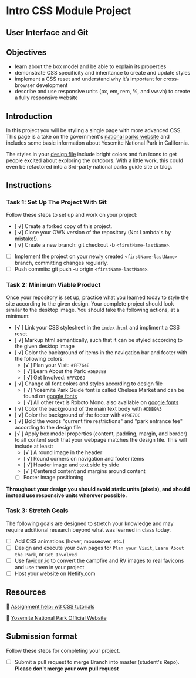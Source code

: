 # Intro CSS Module Project

## User Interface and Git

## Objectives

- learn about the box model and be able to explain its properties
- demonstrate CSS specificity and inheritance to create and update styles
- implement a CSS reset and understand why it’s important for cross-browser development
- describe and use responsive units (px, em, rem, %, and vw.vh) to create a fully responsive website

## Introduction

In this project you will be styling a single page with more advanced CSS. This page is a take on the government's [national parks website](https://www.nps.gov/yose/index.htm) and includes some basic information about Yosemite National Park in California.

The styles in your [design file](/design/desktop.jpg) include bright colors and fun icons to get people excited about exploring the outdoors. With a little work, this could even be refactored into a 3rd-party national parks guide site or blog.

## Instructions

### Task 1: Set Up The Project With Git

Follow these steps to set up and work on your project:

- [ √] Create a forked copy of this project.
- [ √] Clone your OWN version of the repository (Not Lambda's by mistake!).
- [ √] Create a new branch: git checkout -b `<firstName-lastName>`.
- [ ] Implement the project on your newly created `<firstName-lastName>` branch, committing changes regularly.
- [ ] Push commits: git push -u origin `<firstName-lastName>`.

### Task 2: Minimum Viable Product

Once your repository is set up, practice what you learned today to style the site according to the given design. Your complete project should look similar to the desktop image. You should take the following actions, at a minimum:

- [√ ] Link your CSS stylesheet in the `index.html` and impliment a CSS reset
- [ √] Markup html semantically, such that it can be styled according to the given desktop image
- [ √] Color the background of items in the navigation bar and footer with the following colors:
  - [√ ] Plan your Visit: `#FF764E`
  - [ √] Learn About the Park: `#5ED3EB`
  - [ √] Get Involved: `#FFCD69`
- [ √] Change all font colors and styles according to design file
  - [ √] Yosemite Park Guide font is called Chelsea Market and can be found on [google fonts](https://fonts.google.com/specimen/Chelsea+Market)
  - [ √] All other text is Roboto Mono, also available on [google fonts](https://fonts.google.com/specimen/Roboto+Mono)
- [ √] Color the background of the main text body with `#DDB9A3`
- [ √] Color the background of the footer with `#F9E7DC`
- [ √] Bold the words "current fire restrictions" and "park entrance fee" according to the design file
- [√ ] Apply box model properties (content, padding, margin, and border) to all content such that your webpage matches the design file. This will include at least:
  - [√ ] A round image in the header
  - [ √] Round corners on navigation and footer items
  - [ √] Header image and text side by side
  - [√ ] Centered content and margins around content
  - [ ] Footer image positioning

**Throughout your design you should avoid static units (pixels), and should instead use responsive units wherever possible.**

### Task 3: Stretch Goals

The following goals are designed to stretch your knowledge and may require additional research beyond what was learned in class today.

- [ ] Add CSS animations (hover, mouseover, etc.)
- [ ] Design and execute your own pages for `Plan your Visit`, `Learn About the Park`, or `Get Involved`
- [ ] Use [favicon.io](https://favicon.io/favicon-converter/) to convert the campfire and RV images to real favicons and use them in your project
- [ ] Host your website on Netlify.com

## Resources

👋 [Assignment help: w3 CSS tutorials](https://www.w3schools.com/css/)

👀 [Yosemite National Park Official Website](https://www.nps.gov/yose/index.htm)

## Submission format

Follow these steps for completing your project.

- [ ] Submit a pull request to merge <firstName-lastName> Branch into master (student's Repo). **Please don't merge your own pull request**
